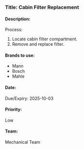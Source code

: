 ### Title: Cabin Filter Replacement

#### Description:
Process:
1. Locate cabin filter compartment.
2. Remove and replace filter.

#### Brands to use:
- Mann
- Bosch
- Mahle

#### Date:
Due/Expiry: 2025-10-03

#### Priority:
Low

#### Team:
Mechanical Team